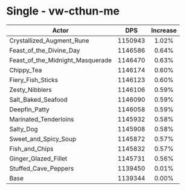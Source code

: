# Single - vw-cthun-me
| Actor | DPS | Increase |
|---|:---:|:---:|
|Crystallized_Augment_Rune|1150943|1.02%|
|Feast_of_the_Divine_Day|1146586|0.64%|
|Feast_of_the_Midnight_Masquerade|1146470|0.63%|
|Chippy_Tea|1146174|0.60%|
|Fiery_Fish_Sticks|1146123|0.60%|
|Zesty_Nibblers|1146106|0.59%|
|Salt_Baked_Seafood|1146090|0.59%|
|Deepfin_Patty|1146058|0.59%|
|Marinated_Tenderloins|1145932|0.58%|
|Salty_Dog|1145908|0.58%|
|Sweet_and_Spicy_Soup|1145872|0.57%|
|Fish_and_Chips|1145832|0.57%|
|Ginger_Glazed_Fillet|1145731|0.56%|
|Stuffed_Cave_Peppers|1139450|0.01%|
|Base|1139344|0.00%|

